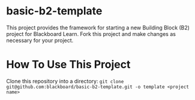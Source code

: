 basic-b2-template
=================

This project provides the framework for starting a new Building Block (B2) project for Blackboard Learn.  Fork this project and make changes as necessary for your project.

How To Use This Project
====

Clone this repository into a directory: `git clone git@github.com:blackboard/basic-b2-template.git -o template <project name>`
